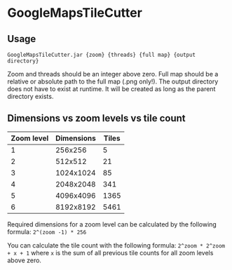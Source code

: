 # GoogleMapsTileCutter

## Usage
``GoogleMapsTileCutter.jar {zoom} {threads} {full map} {output directory}``

Zoom and threads should be an integer above zero. Full map should be a relative or absolute path to the full map (.png only!). The output directory does not have to exist at runtime. It will be created as long as the parent directory exists.

## Dimensions vs zoom levels vs tile count
| Zoom level | Dimensions | Tiles |
| ---------- | ---------- | ----- |
| 1          | 256x256    | 5     |
| 2          | 512x512    | 21    |
| 3          | 1024x1024  | 85    |
| 4          | 2048x2048  | 341   |
| 5          | 4096x4096  | 1365  |
| 6          | 8192x8192  | 5461  |

Required dimensions for a zoom level can be calculated by the following formula: ``2^(zoom -1) * 256``

You can calculate the tile count with the following formula: ``2^zoom * 2^zoom + x + 1`` where `x` is the sum of all previous tile counts for all zoom levels above zero.
